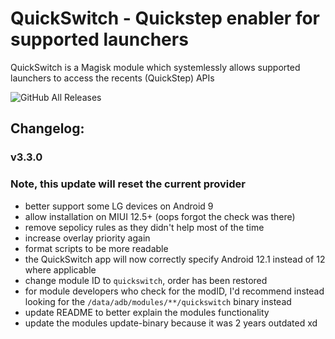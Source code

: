 # QuickSwitch - Quickstep enabler for supported launchers

QuickSwitch is a Magisk module which systemlessly allows supported launchers to access the recents (QuickStep) APIs

![GitHub All Releases](https://img.shields.io/github/downloads/skittles9823/quickswitch/total?label=Downloads%20on%20GitHub)

## Changelog:

### v3.3.0
### Note, this update will reset the current provider
- better support some LG devices on Android 9
- allow installation on MIUI 12.5+ (oops forgot the check was there)
- remove sepolicy rules as they didn't help most of the time
- increase overlay priority again
- format scripts to be more readable
- the QuickSwitch app will now correctly specify Android 12.1 instead of 12 where applicable
- change module ID to `quickswitch`, order has been restored
- for module developers who check for the modID, I'd recommend instead looking for the `/data/adb/modules/**/quickswitch` binary instead
- update README to better explain the modules functionality
- update the modules update-binary because it was 2 years outdated xd
